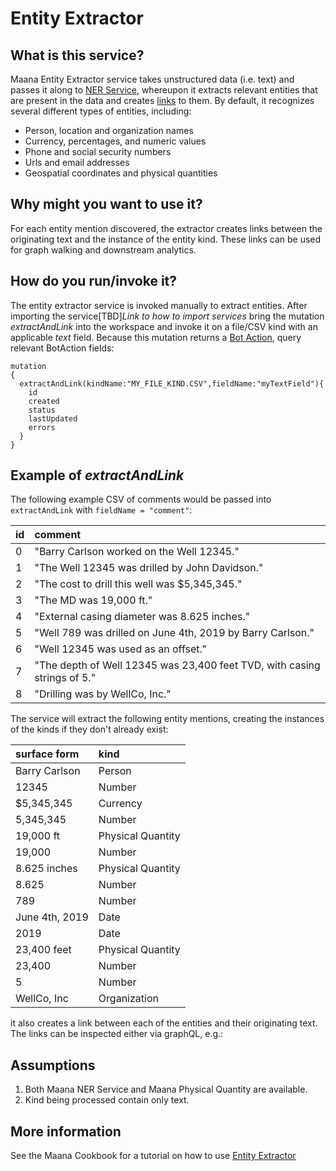# Entity Extractor

## What is this service?

Maana Entity Extractor service takes unstructured data \(i.e. text\) and passes it along to [NER Service](named-entity-recognition-ner.md), whereupon it extracts relevant entities that are present in the data and creates [links](../../technical-design-and-architecture/links.md) to them. By default, it recognizes several different types of entities, including:

* Person, location and organization names
* Currency, percentages, and numeric values
* Phone and social security numbers
* Urls and email addresses
* Geospatial coordinates and physical quantities

## Why might you want to use it? 

For each entity mention discovered, the extractor creates links between the originating text and the instance of the entity kind. These links can be used for graph walking and downstream analytics.

## How do you run/invoke it?

The entity extractor service is invoked manually to extract entities. After importing the service\[TBD\]_Link to how to import services_ bring the mutation _extractAndLink_ into the workspace and invoke it on a file/CSV kind with an applicable _text_  field. Because this mutation returns a [Bot Action](../../technical-design-and-architecture/bot-actions/), query relevant BotAction fields:

```
mutation
{
  extractAndLink(kindName:"MY_FILE_KIND.CSV",fieldName:"myTextField"){
    id
    created
    status
    lastUpdated
    errors
  }
}
```

## Example of _extractAndLink_

The following example CSV of comments would be passed into `extractAndLink` with `fieldName = "comment"`:

| id | comment |
| :--- | :--- |
| 0 | "Barry Carlson worked on the Well 12345." |
| 1 | "The Well 12345 was drilled by John Davidson." |
| 2 | "The cost to drill this well was $5,345,345." |
| 3 | "The MD was 19,000 ft." |
| 4 | "External casing diameter was 8.625 inches." |
| 5 | "Well 789 was drilled on June 4th, 2019 by Barry Carlson." |
| 6 | "Well 12345 was used as an offset." |
| 7 | "The depth of Well 12345 was 23,400 feet TVD, with casing strings of 5." |
| 8 | "Drilling was by WellCo, Inc." |

The service will extract the following entity mentions, creating the instances of the kinds if they don't already exist:

| surface form | kind |
| :--- | :--- |
| Barry Carlson | Person |
| 12345 | Number |
| $5,345,345 | Currency |
| 5,345,345 | Number |
| 19,000 ft | Physical Quantity |
| 19,000 | Number |
| 8.625 inches | Physical Quantity |
| 8.625 | Number |
| 789 | Number |
| June 4th, 2019 | Date |
| 2019 | Date |
| 23,400 feet | Physical Quantity |
| 23,400 | Number |
| 5 | Number |
| WellCo, Inc | Organization |

it also creates a link between each of the entities and their originating text. The links can be inspected either via graphQL, e.g.:

## Assumptions

1. Both Maana NER Service and Maana Physical Quantity are available.
2. Kind being processed contain only text.

## More information

See the Maana Cookbook for a tutorial on how to use [Entity Extractor](https://maana.gitbook.io/q/maana-q-cookbook/advanced-recipes/entity-extractor-tutorial)

